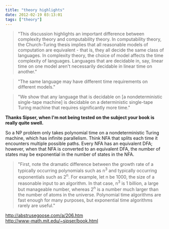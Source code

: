 ```yaml
---
title: "theory highlights"
date: 2012-02-19 03:13:01
tags: ["theory"]
---
```


> "This discussion highlights an important difference between complexity theory
> and computability theory. In computability theory, the Church-Turing thesis
> implies that all reasonable models of computation are equivalent - that is,
> they all decide the same class of languages. In complexity theory, the choice
> of model affects the time complexity of languages. Languages that are decidable
> in, say, linear time on one model aren't necessarily decidable in linear time
> on another."

> "The same language may have different time requirements on different models."

> "We show that any language that is decidable on [a nondeterministic
> single-tape machine] is decidable on a deterministic single-tape Turing
> machine that requires significantly more time."

<b>
Thanks Sipser, when I'm not being tested on the subject your book is really quite swell.
</b>

So a NP problem only takes polynomial time on a nondeterministic Turing
machine, which has infinite parallelism. Think NFA that splits each time it
encounters multiple possible paths. Every NFA has an equivalent DFA; however,
when that NFA is converted to an equivalent DFA, the number of states may be
exponential in the number of states in the NFA.


> "First, note the dramatic difference between the growth rate of a typically
> occurring polynomials such as n<sup>3</sup> and typically occurring
> exponentials such as 2<sup>n</sup>. For example, let n be 1000, the size of a
> reasonable input to an algorithm. In that case, n<sup>3</sup> is 1 billion, a
> large but manageable number, whereas 2<sup>n</sup> is a number much larger than
> the number of atoms in the universe. Polynomial time algorithms are fast enough
> for many purposes, but exponential time algorithms rarely are useful."

<a href="http://abstrusegoose.com/a/206.htm">http://abstrusegoose.com/a/206.htm</a><br />
<a href="http://www-math.mit.edu/~sipser/book.html">http://www-math.mit.edu/~sipser/book.html</a>
